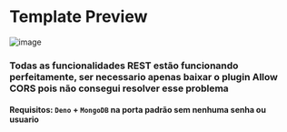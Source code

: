 # Template Preview

![image](https://imgur.com/KveElm0.png)


### Todas as funcionalidades REST estão funcionando perfeitamente, ser necessario apenas baixar o plugin Allow CORS pois não consegui resolver esse problema

#### Requisitos: `Deno` + `MongoDB` na porta padrão sem nenhuma senha ou usuario
